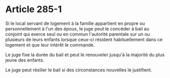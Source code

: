 # Article 285-1

Si le local servant de logement à la famille appartient en propre ou personnellement à l'un des époux, le juge peut le concéder à bail au conjoint qui exerce seul ou en commun l'autorité parentale sur un ou plusieurs de leurs enfants lorsque ceux-ci résident habituellement dans ce logement et que leur intérêt le commande.

Le juge fixe la durée du bail et peut le renouveler jusqu'à la majorité du plus jeune des enfants.

Le juge peut résilier le bail si des circonstances nouvelles le justifient.
